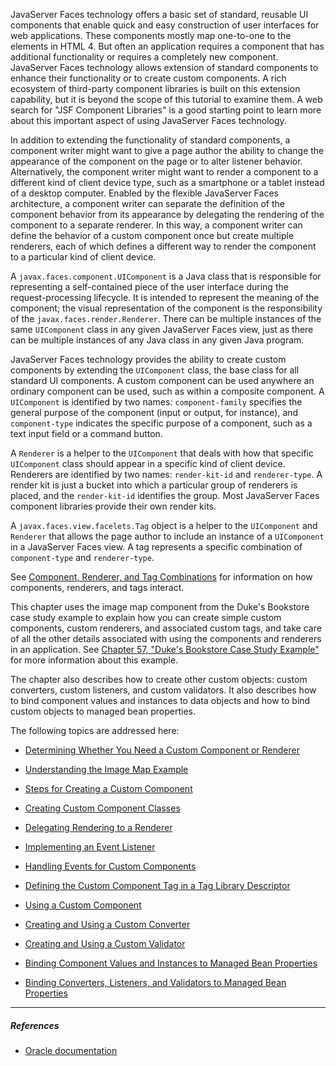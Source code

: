 JavaServer Faces technology offers a basic set of standard, reusable UI components that enable quick and easy construction of user interfaces for web applications. These components mostly map one-to-one to the elements in HTML 4. But often an application requires a component that has additional functionality or requires a completely new component. JavaServer Faces technology allows extension of standard components to enhance their functionality or to create custom components. A rich ecosystem of third-party component libraries is built on this extension capability, but it is beyond the scope of this tutorial to examine them. A web search for "JSF Component Libraries" is a good starting point to learn more about this important aspect of using JavaServer Faces technology.

In addition to extending the functionality of standard components, a component writer might want to give a page author the ability to change the appearance of the component on the page or to alter listener behavior. Alternatively, the component writer might want to render a component to a different kind of client device type, such as a smartphone or a tablet instead of a desktop computer. Enabled by the flexible JavaServer Faces architecture, a component writer can separate the definition of the component behavior from its appearance by delegating the rendering of the component to a separate renderer. In this way, a component writer can define the behavior of a custom component once but create multiple renderers, each of which defines a different way to render the component to a particular kind of client device.

A `javax.faces.component.UIComponent` is a Java class that is responsible for representing a self-contained piece of the user interface during the request-processing lifecycle. It is intended to represent the meaning of the component; the visual representation of the component is the responsibility of the `javax.faces.render.Renderer`. There can be multiple instances of the same `UIComponent` class in any given JavaServer Faces view, just as there can be multiple instances of any Java class in any given Java program.

JavaServer Faces technology provides the ability to create custom components by extending the `UIComponent` class, the base class for all standard UI components. A custom component can be used anywhere an ordinary component can be used, such as within a composite component. A `UIComponent` is identified by two names: `component-family` specifies the general purpose of the component (input or output, for instance), and `component-type` indicates the specific purpose of a component, such as a text input field or a command button.

A `Renderer` is a helper to the `UIComponent` that deals with how that specific `UIComponent` class should appear in a specific kind of client device. Renderers are identified by two names: `render-kit-id` and `renderer-type`. A render kit is just a bucket into which a particular group of renderers is placed, and the `render-kit-id` identifies the group. Most JavaServer Faces component libraries provide their own render kits.

A `javax.faces.view.facelets.Tag` object is a helper to the `UIComponent` and `Renderer` that allows the page author to include an instance of a `UIComponent` in a JavaServer Faces view. A tag represents a specific combination of `component-type` and `renderer-type`.

See [Component, Renderer, and Tag Combinations](https://docs.oracle.com/javaee/7/tutorial/jsf-custom001.htm#BNAVK) for information on how components, renderers, and tags interact.

This chapter uses the image map component from the Duke's Bookstore case study example to explain how you can create simple custom components, custom renderers, and associated custom tags, and take care of all the other details associated with using the components and renderers in an application. See [Chapter 57, "Duke's Bookstore Case Study Example"](https://docs.oracle.com/javaee/7/tutorial/dukes-bookstore.htm#GLNVI) for more information about this example.

The chapter also describes how to create other custom objects: custom converters, custom listeners, and custom validators. It also describes how to bind component values and instances to data objects and how to bind custom objects to managed bean properties.

The following topics are addressed here:

- [Determining Whether You Need a Custom Component or Renderer](https://docs.oracle.com/javaee/7/tutorial/jsf-custom001.htm#BNAVH)
    
- [Understanding the Image Map Example](https://docs.oracle.com/javaee/7/tutorial/jsf-custom002.htm#GLPCB)
    
- [Steps for Creating a Custom Component](https://docs.oracle.com/javaee/7/tutorial/jsf-custom003.htm#BNAVT)
    
- [Creating Custom Component Classes](https://docs.oracle.com/javaee/7/tutorial/jsf-custom004.htm#BNAVU)
    
- [Delegating Rendering to a Renderer](https://docs.oracle.com/javaee/7/tutorial/jsf-custom005.htm#BNAWA)
    
- [Implementing an Event Listener](https://docs.oracle.com/javaee/7/tutorial/jsf-custom006.htm#BNAUT)
    
- [Handling Events for Custom Components](https://docs.oracle.com/javaee/7/tutorial/jsf-custom007.htm#BNAWD)
    
- [Defining the Custom Component Tag in a Tag Library Descriptor](https://docs.oracle.com/javaee/7/tutorial/jsf-custom008.htm#BNAWN)
    
- [Using a Custom Component](https://docs.oracle.com/javaee/7/tutorial/jsf-custom009.htm#BNATT)
    
- [Creating and Using a Custom Converter](https://docs.oracle.com/javaee/7/tutorial/jsf-custom010.htm#BNAUS)
    
- [Creating and Using a Custom Validator](https://docs.oracle.com/javaee/7/tutorial/jsf-custom011.htm#BNAUW)
    
- [Binding Component Values and Instances to Managed Bean Properties](https://docs.oracle.com/javaee/7/tutorial/jsf-custom012.htm#BNATG)
    
- [Binding Converters, Listeners, and Validators to Managed Bean Properties](https://docs.oracle.com/javaee/7/tutorial/jsf-custom013.htm#BNATM)



---
##### ***References***
- [Oracle documentation](https://docs.oracle.com/javaee/7/tutorial/jsf-custom.htm#BNAVG)
